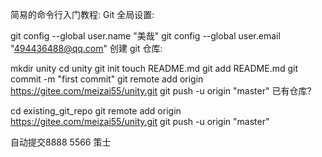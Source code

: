 

简易的命令行入门教程:
Git 全局设置:

git config --global user.name "美哉"
git config --global user.email "494436488@qq.com"
创建 git 仓库:

mkdir unity
cd unity
git init 
touch README.md
git add README.md
git commit -m "first commit"
git remote add origin https://gitee.com/meizai55/unity.git
git push -u origin "master"
已有仓库?

cd existing_git_repo
git remote add origin https://gitee.com/meizai55/unity.git
git push -u origin "master"



自动提交8888 5566
策士

